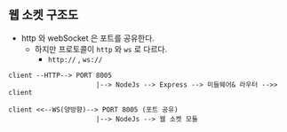 ## 웹 소켓 구조도

* http 와 webSocket 은 포트를 공유한다.
  * 하지만 프로토콜이 `http` 와 `ws` 로 다르다.
    * `http://` , `ws://`
```
client --HTTP--> PORT 8005 
                      |--> NodeJs --> Express --> 미들웨어& 라우터 -->> client

client <<--WS(양방향)--> PORT 8005 (포트 공유)
                      |--> NodeJs --> 웹 소켓 모듈
```  

